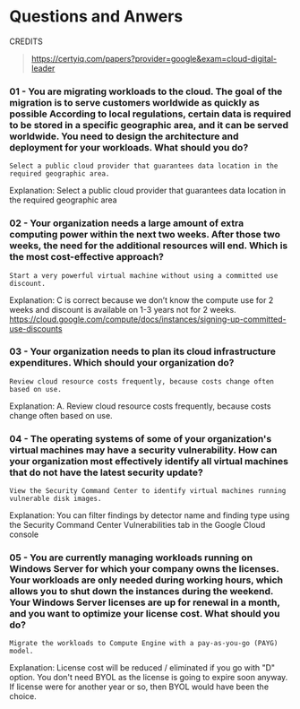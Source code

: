 # Questions and Anwers 

CREDITS
> https://certyiq.com/papers?provider=google&exam=cloud-digital-leader


### 01 - You are migrating workloads to the cloud. The goal of the migration is to serve customers worldwide as quickly as possible According to local regulations, certain data is required to be stored in a specific geographic area, and it can be served worldwide. You need to design the architecture and deployment for your workloads. What should you do?

`Select a public cloud provider that guarantees data location in the required geographic area.`

Explanation:
Select a public cloud provider that guarantees data location in the required geographic area


### 02 - Your organization needs a large amount of extra computing power within the next two weeks. After those two weeks, the need for the additional resources will end. Which is the most cost-effective approach?

`Start a very powerful virtual machine without using a committed use discount.`

Explanation:
C is correct because we don’t know the compute use for 2 weeks and discount is available on 1-3 years not for 2 weeks.
https://cloud.google.com/compute/docs/instances/signing-up-committed-use-discounts

### 03 - Your organization needs to plan its cloud infrastructure expenditures. Which should your organization do?

`Review cloud resource costs frequently, because costs change often based on use.`

Explanation:
A. Review cloud resource costs frequently, because costs change often based on use.

### 04 - The operating systems of some of your organization's virtual machines may have a security vulnerability. How can your organization most effectively identify all virtual machines that do not have the latest security update?

`View the Security Command Center to identify virtual machines running vulnerable disk images.`

Explanation:
You can filter findings by detector name and finding type using the Security Command Center Vulnerabilities tab in the Google Cloud console


### 05 - You are currently managing workloads running on Windows Server for which your company owns the licenses. Your workloads are only needed during working hours, which allows you to shut down the instances during the weekend. Your Windows Server licenses are up for renewal in a month, and you want to optimize your license cost. What should you do?

 `Migrate the workloads to Compute Engine with a pay-as-you-go (PAYG) model.`

Explanation:
License cost will be reduced / eliminated if you go with "D" option. You don't need BYOL as the license is going to expire soon anyway. If license were for another year or so, then BYOL would have been the choice.
